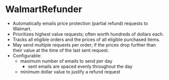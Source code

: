# WalmartRefunder

* Automatically emails price protection (partial refund) requests to Walmart.
* Prioritizes highest value requests; often worth hundreds of dollars each.
* Tracks all eligible orders and the prices of all eligible purchased items.
* May send multiple requests per order; if the prices drop further than their value at the time of the last sent request.
* Configurable:
  * maximum number of emails to send per day
    * sent emails are spaced evenly throughout the day
  * minimum dollar value to justify a refund request
